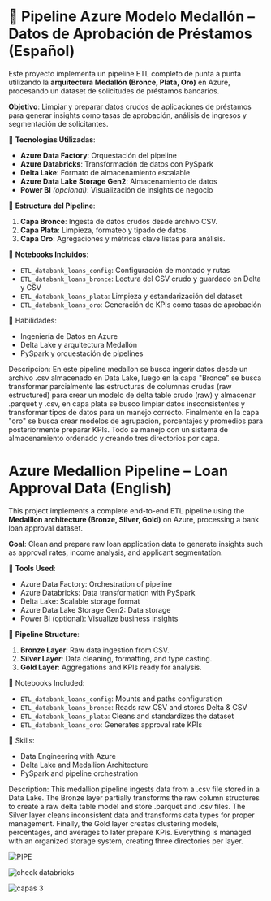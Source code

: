 # 🔷 Pipeline Azure Modelo Medallón – Datos de Aprobación de Préstamos (Español)

Este proyecto implementa un pipeline ETL completo de punta a punta utilizando la **arquitectura Medallón (Bronce, Plata, Oro)** en Azure, procesando un dataset de solicitudes de préstamos bancarios.

 **Objetivo**: Limpiar y preparar datos crudos de aplicaciones de préstamos para generar insights como tasas de aprobación, análisis de ingresos y segmentación de solicitantes.

🔧 **Tecnologías Utilizadas**:
- **Azure Data Factory**: Orquestación del pipeline
- **Azure Databricks**: Transformación de datos con PySpark
- **Delta Lake**: Formato de almacenamiento escalable
- **Azure Data Lake Storage Gen2**: Almacenamiento de datos
- **Power BI** *(opcional)*: Visualización de insights de negocio

📁 **Estructura del Pipeline**:
1. **Capa Bronce**: Ingesta de datos crudos desde archivo CSV.
2. **Capa Plata**: Limpieza, formateo y tipado de datos.
3. **Capa Oro**: Agregaciones y métricas clave listas para análisis.

📌 **Notebooks Incluidos**:
- `ETL_databank_loans_config`: Configuración de montado y rutas
- `ETL_databank_loans_bronce`: Lectura del CSV crudo y guardado en Delta y CSV
- `ETL_databank_loans_plata`: Limpieza y estandarización del dataset
- `ETL_databank_loans_oro`: Generación de KPIs como tasas de aprobación

🧠 Habilidades:
- Ingeniería de Datos en Azure
- Delta Lake y arquitectura Medallón
- PySpark y orquestación de pipelines

Descripcion: En este pipeline medallon se busca ingerir datos desde un archivo .csv almacenado en Data Lake, luego en la capa "Bronce" se busca transformar parcialmente las estructuras de columnas crudas (raw estructured)  para crear un modelo de delta table crudo (raw) y almacenar .parquet y .csv, en capa plata se busco limpiar datos insconsistentes y transformar tipos de datos para un manejo correcto.
Finalmente en la capa "oro" se busca crear modelos de agrupacion, porcentajes y promedios para posteriormente preparar KPIs.
Todo se manejo con un sistema de almacenamiento ordenado y creando tres directorios por capa. 



# Azure Medallion Pipeline – Loan Approval Data (English)

This project implements a complete end-to-end ETL pipeline using the **Medallion architecture (Bronze, Silver, Gold)** on Azure, processing a bank loan approval dataset.

**Goal**: Clean and prepare raw loan application data to generate insights such as approval rates, income analysis, and applicant segmentation.

🔧 **Tools Used**:
- Azure Data Factory: Orchestration of pipeline
- Azure Databricks: Data transformation with PySpark
- Delta Lake: Scalable storage format
- Azure Data Lake Storage Gen2: Data storage
- Power BI (optional): Visualize business insights

📁 **Pipeline Structure**:
1. **Bronze Layer**: Raw data ingestion from CSV.
2. **Silver Layer**: Data cleaning, formatting, and type casting.
3. **Gold Layer**: Aggregations and KPIs ready for analysis.

📌 Notebooks Included:
- `ETL_databank_loans_config`: Mounts and paths configuration
- `ETL_databank_loans_bronce`: Reads raw CSV and stores Delta & CSV
- `ETL_databank_loans_plata`: Cleans and standardizes the dataset
- `ETL_databank_loans_oro`: Generates approval rate KPIs

🧠 Skills:
- Data Engineering with Azure
- Delta Lake and Medallion Architecture
- PySpark and pipeline orchestration

Description: This medallion pipeline ingests data from a .csv file stored in a Data Lake. The Bronze layer partially transforms the raw column structures to create a raw delta table model and store .parquet and .csv files. The Silver layer cleans inconsistent data and transforms data types for proper management.
Finally, the Gold layer creates clustering models, percentages, and averages to later prepare KPIs.
Everything is managed with an organized storage system, creating three directories per layer.

![PIPE](https://github.com/user-attachments/assets/daa9852b-fd1d-4f54-af7f-68c0cbfbe5ea)

![check databricks](https://github.com/user-attachments/assets/07730931-b891-4eb8-a63a-626fd57ae91e)

![capas 3](https://github.com/user-attachments/assets/44bb79da-7907-4b81-8747-96baf5dab7c0)



